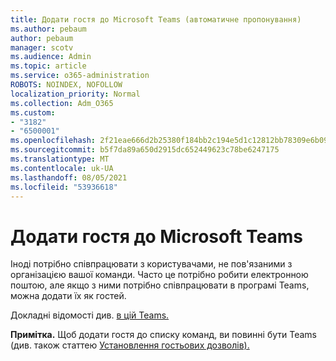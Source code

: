 ```yaml
---
title: Додати гостя до Microsoft Teams (автоматичне пропонування)
ms.author: pebaum
author: pebaum
manager: scotv
ms.audience: Admin
ms.topic: article
ms.service: o365-administration
ROBOTS: NOINDEX, NOFOLLOW
localization_priority: Normal
ms.collection: Adm_O365
ms.custom:
- "3182"
- "6500001"
ms.openlocfilehash: 2f21eae666d2b25380f184bb2c194e5d1c12812bb78309e6b09f9f497163b8c8
ms.sourcegitcommit: b5f7da89a650d2915dc652449623c78be6247175
ms.translationtype: MT
ms.contentlocale: uk-UA
ms.lasthandoff: 08/05/2021
ms.locfileid: "53936618"
---
```

# <a name="add-a-guest-to-microsoft-teams"></a>Додати гостя до Microsoft Teams

Іноді потрібно співпрацювати з користувачами, не пов'язаними з організацією вашої команди. Часто це потрібно робити електронною поштою, але якщо з ними потрібно співпрацювати в програмі Teams, можна додати їх як гостей.

Докладні відомості див. [в цій Teams.](https://support.office.com/article/add-guests-to-a-team-in-teams-fccb4fa6-f864-4508-bdde-256e7384a14f#ID0EAABAAA=Desktop)

**Примітка.** Щоб додати гостя до списку команд, ви повинні бути Teams (див. також статтею [Установлення гостьових дозволів).](https://support.office.com/article/set-guest-permissions-for-channels-in-teams-4756c468-2746-4bfd-a582-736d55fcc169)